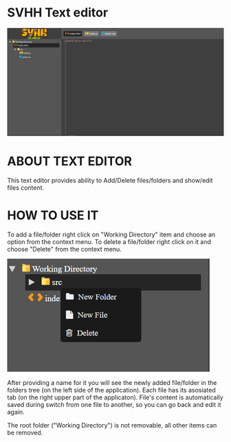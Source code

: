 # SVHH Text editor
<img src="https://github.com/hrayrzh/SVHH/blob/master/Images/SVHH_Editor.PNG">

# ABOUT TEXT EDITOR

This text editor provides ability to Add/Delete files/folders and show/edit files content.


# HOW TO USE IT

To add a file/folder right click on "Working Directory" item and choose an option from the context menu.
To delete a file/folder right click on it and choose "Delete" from the context menu.

<img src="https://github.com/hrayrzh/SVHH/blob/master/Images/context_menu.png">

After providing a name for it you will see the newly added file/folder in the folders tree (on the left side of the application).
Each file has its asosiated tab (on the right upper part of the applicaton).
File's content is automatically saved during switch from one file to another, so you can go back and edit it again.

The root folder ("Working Directory") is not removable, all other items can be removed.
